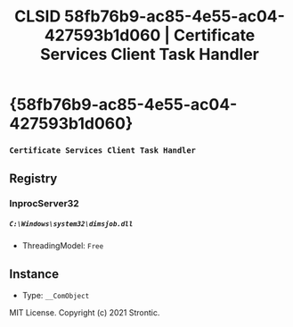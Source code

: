 ﻿---
title: "CLSID 58fb76b9-ac85-4e55-ac04-427593b1d060 | Certificate Services Client Task Handler"
excerpt: What is COM-Object CLSID 58fb76b9-ac85-4e55-ac04-427593b1d060?
---

# {58fb76b9-ac85-4e55-ac04-427593b1d060}

### `Certificate Services Client Task Handler`

## Registry


### InprocServer32

##### `C:\Windows\system32\dimsjob.dll`
* ThreadingModel: `Free`

## Instance

* Type: `__ComObject`

MIT License. Copyright (c) 2021 Strontic.


